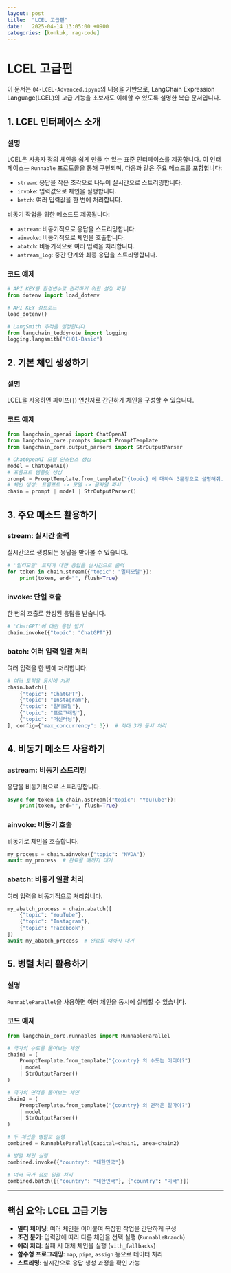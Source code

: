 ```yaml
---
layout: post
title:  "LCEL 고급편"
date:   2025-04-14 13:05:00 +0900
categories: [konkuk, rag-code]
--- 
```

# LCEL 고급편

이 문서는 `04-LCEL-Advanced.ipynb`의 내용을 기반으로, LangChain Expression Language(LCEL)의 고급 기능을 초보자도 이해할 수 있도록 설명한 복습 문서입니다.

## 1. LCEL 인터페이스 소개

### 설명
LCEL은 사용자 정의 체인을 쉽게 만들 수 있는 표준 인터페이스를 제공합니다. 이 인터페이스는 `Runnable` 프로토콜을 통해 구현되며, 다음과 같은 주요 메소드를 포함합니다:

- `stream`: 응답을 작은 조각으로 나누어 실시간으로 스트리밍합니다.
- `invoke`: 입력값으로 체인을 실행합니다.
- `batch`: 여러 입력값을 한 번에 처리합니다.

비동기 작업을 위한 메소드도 제공됩니다:
- `astream`: 비동기적으로 응답을 스트리밍합니다.
- `ainvoke`: 비동기적으로 체인을 호출합니다.
- `abatch`: 비동기적으로 여러 입력을 처리합니다.
- `astream_log`: 중간 단계와 최종 응답을 스트리밍합니다.

### 코드 예제
```python
# API KEY를 환경변수로 관리하기 위한 설정 파일
from dotenv import load_dotenv

# API KEY 정보로드
load_dotenv()

# LangSmith 추적을 설정합니다
from langchain_teddynote import logging
logging.langsmith("CH01-Basic")
```

## 2. 기본 체인 생성하기

### 설명
LCEL을 사용하면 파이프(`|`) 연산자로 간단하게 체인을 구성할 수 있습니다.

### 코드 예제
```python
from langchain_openai import ChatOpenAI
from langchain_core.prompts import PromptTemplate
from langchain_core.output_parsers import StrOutputParser

# ChatOpenAI 모델 인스턴스 생성
model = ChatOpenAI()
# 프롬프트 템플릿 생성
prompt = PromptTemplate.from_template("{topic} 에 대하여 3문장으로 설명해줘.")
# 체인 생성: 프롬프트 -> 모델 -> 문자열 파서
chain = prompt | model | StrOutputParser()
```

## 3. 주요 메소드 활용하기

### stream: 실시간 출력
실시간으로 생성되는 응답을 받아볼 수 있습니다.

```python
# '멀티모달' 토픽에 대한 응답을 실시간으로 출력
for token in chain.stream({"topic": "멀티모달"}):
    print(token, end="", flush=True)
```

### invoke: 단일 호출
한 번의 호출로 완성된 응답을 받습니다.

```python
# 'ChatGPT'에 대한 응답 받기
chain.invoke({"topic": "ChatGPT"})
```

### batch: 여러 입력 일괄 처리
여러 입력을 한 번에 처리합니다.

```python
# 여러 토픽을 동시에 처리
chain.batch([
    {"topic": "ChatGPT"}, 
    {"topic": "Instagram"},
    {"topic": "멀티모달"},
    {"topic": "프로그래밍"},
    {"topic": "머신러닝"},
], config={"max_concurrency": 3})  # 최대 3개 동시 처리
```

## 4. 비동기 메소드 사용하기

### astream: 비동기 스트리밍
응답을 비동기적으로 스트리밍합니다.

```python
async for token in chain.astream({"topic": "YouTube"}):
    print(token, end="", flush=True)
```

### ainvoke: 비동기 호출
비동기로 체인을 호출합니다.

```python
my_process = chain.ainvoke({"topic": "NVDA"})
await my_process  # 완료될 때까지 대기
```

### abatch: 비동기 일괄 처리
여러 입력을 비동기적으로 처리합니다.

```python
my_abatch_process = chain.abatch([
    {"topic": "YouTube"}, 
    {"topic": "Instagram"}, 
    {"topic": "Facebook"}
])
await my_abatch_process  # 완료될 때까지 대기
```

## 5. 병렬 처리 활용하기

### 설명
`RunnableParallel`을 사용하면 여러 체인을 동시에 실행할 수 있습니다.

### 코드 예제
```python
from langchain_core.runnables import RunnableParallel

# 국가의 수도를 물어보는 체인
chain1 = (
    PromptTemplate.from_template("{country} 의 수도는 어디야?")
    | model
    | StrOutputParser()
)

# 국가의 면적을 물어보는 체인
chain2 = (
    PromptTemplate.from_template("{country} 의 면적은 얼마야?")
    | model
    | StrOutputParser()
)

# 두 체인을 병렬로 실행
combined = RunnableParallel(capital=chain1, area=chain2)

# 병렬 체인 실행
combined.invoke({"country": "대한민국"})

# 여러 국가 정보 일괄 처리
combined.batch([{"country": "대한민국"}, {"country": "미국"}])
```

---

## 핵심 요약: LCEL 고급 기능

- **멀티 체이닝**: 여러 체인을 이어붙여 복잡한 작업을 간단하게 구성
- **조건 분기**: 입력값에 따라 다른 체인을 선택 실행 (`RunnableBranch`)
- **에러 처리**: 실패 시 대체 체인을 실행 (`with_fallbacks`)
- **함수형 프로그래밍**: `map`, `pipe`, `assign` 등으로 데이터 처리
- **스트리밍**: 실시간으로 응답 생성 과정을 확인 가능
